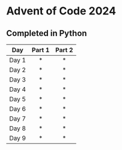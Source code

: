 # Advent of Code 2024
## Completed in Python

|  Day  | Part 1 | Part 2 |
|:-----:|:------:|:------:|
| Day 1 |   *    |   *    |
| Day 2 |   *    |   *    |
| Day 3 |   *    |   *    |
| Day 4 |   *    |   *    |
| Day 5 |   *    |   *    |
| Day 6 |   *    |   *    |
| Day 7 |   *    |   *    |
| Day 8 |   *    |   *    |
| Day 9 |   *    |   *    |
